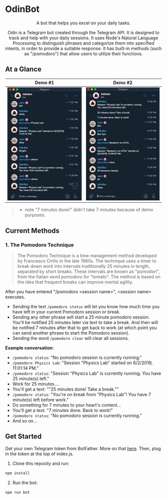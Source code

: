 # OdinBot
<p align="center">
A bot that helps you excel on your daily tasks. 
<p align="center">
Odin is a Telegram bot created through the Telegram API. It is designed to track and help with your daily sessions. It uses Node's Natural Language Processing to distinguish phrases and categorize them into specified intents, in order to provide a suitable response. It has built-in methods (such as "/pomodoro") that allow users to utilize their functions. 
  
  
## At a Glance

Demo #1             |  Demo #2
:-------------------------:|:-------------------------:
![](/images/demo1.png)  |  ![](/images/demo2.png)

> * note "7 minutes done!" didn't take 7 minutes because of demo purposes.
  
  ## Current Methods
  ### 1. The Pomodoro Technique
  
>The Pomodoro Technique is a time management method developed by Francesco Cirillo in the late 1980s. The technique uses a timer to break down work into intervals traditionally 25 minutes in length, separated by short breaks. These intervals are known as "pomodori", from the Italian word pomodoro for "tomato". The method is based on the idea that frequent breaks can improve mental agility.

After you have entered "/pomodoro \<session name\>", \<session name\> executes.

- Sending the text `/pomodoro status` will let you know how much time you have left in your current Pomodoro session or break.
- Sending any other phrase will start a 25 minute pomodoro session. You'll be notified 25 minutes later via text to take a break. And then will be notified 7 minutes after that to get back to work (at which point you can send another phrase to start the Pomodoro session).
- Sending the word `/pomodoro clear` will clear all sessions. 

<b> Example conversation: </b>
- `/pomodoro status`: "No pomodoro session is currently running."
- `/pomodoro Physics Lab`: "Session "Physics Lab" started on 6/2/2019, 11:01:14 PM."
- `/pomodoro status`: "Session "Physics Lab" is currently running. You have 25 minute(s) left."
- Work for 25 minutes....
- You'll get a text: ""25 minutes done! Take a break.""
- `/pomodoro status`: "You're on break from "Physics Lab"! You have 7 minute(s) left before work."
- Do something for 7 minutes to your heart's content...
- You'll get a text: "7 minutes done. Back to work!"
- `/pomodoro status`: "No pomodoro session is currently running."
- And so on...

## Get Started
Get your own Telegram token from BotFather. More on that [here](https://core.telegram.org/bots). Then, plug in the token at the top of index.js.

1. Clone this reposity and run:
```sh
npm install
```
2. Run the bot:
```sh
npm run bot
```
